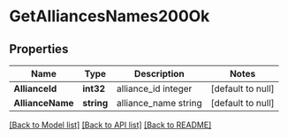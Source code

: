 # GetAlliancesNames200Ok

## Properties
Name | Type | Description | Notes
------------ | ------------- | ------------- | -------------
**AllianceId** | **int32** | alliance_id integer | [default to null]
**AllianceName** | **string** | alliance_name string | [default to null]

[[Back to Model list]](../README.md#documentation-for-models) [[Back to API list]](../README.md#documentation-for-api-endpoints) [[Back to README]](../README.md)


